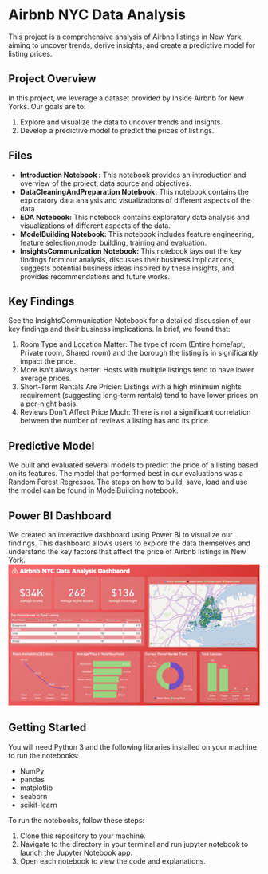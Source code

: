 # Airbnb NYC Data Analysis
This project is a comprehensive analysis of Airbnb listings in New York, aiming to uncover trends, derive insights, and create a predictive model for listing prices.

## Project Overview
In this project, we leverage a dataset provided by Inside Airbnb for New Yorks. Our goals are to:
1. Explore and visualize the data to uncover trends and insights
2. Develop a predictive model to predict the prices of listings.

## Files
* **Introduction Notebook :** This notebook provides an introduction and overview of the project, data source and objectives.
* **DataCleaningAndPreparation Notebook:** This notebook contains the exploratory data analysis and visualizations of different aspects of the data
* **EDA Notebook:** This notebook contains exploratory data analysis and visualizations of different aspects of the data.
* **ModelBuilding Notebook:** This notebook includes feature engineering, feature selection,model building, training and evaluation.
* **InsightsCommunication Notebook:** This notebook lays out the key findings from our analysis, discusses their business implications, suggests potential business ideas inspired by these insights, and provides recommendations and future works.

## Key Findings
See the InsightsCommunication Notebook for a detailed discussion of our key findings and their business implications. In brief, we found that:
1. Room Type and Location Matter: The type of room (Entire home/apt, Private room, Shared room) and the borough the listing is in significantly impact the price.
2. More isn't always better: Hosts with multiple listings tend to have lower average prices.
3. Short-Term Rentals Are Pricier: Listings with a high minimum nights requirement (suggesting long-term rentals) tend to have lower prices on a per-night basis.
4. Reviews Don't Affect Price Much: There is not a significant correlation between the number of reviews a listing has and its price.

## Predictive Model
We built and evaluated several models to predict the price of a listing based on its features. The model that performed best in our evaluations was a Random Forest Regressor. The steps on how to build, save, load and use the model can be found in ModelBuilding notebook.

## Power BI Dashboard
We created an interactive dashboard using Power BI to visualize our findings. This dashboard allows users to explore the data themselves and understand the key factors that affect the price of Airbnb listings in New York.
![Power BI dashboard](dashboard.png)

## Getting Started
You will need Python 3 and the following libraries installed on your machine to run the notebooks:
* NumPy
* pandas
* matplotlib
* seaborn
* scikit-learn

To run the notebooks, follow these steps:
1. Clone this repository to your machine.
2. Navigate to the directory in your terminal and run jupyter notebook to launch the Jupyter Notebook app.
3. Open each notebook to view the code and explanations.
